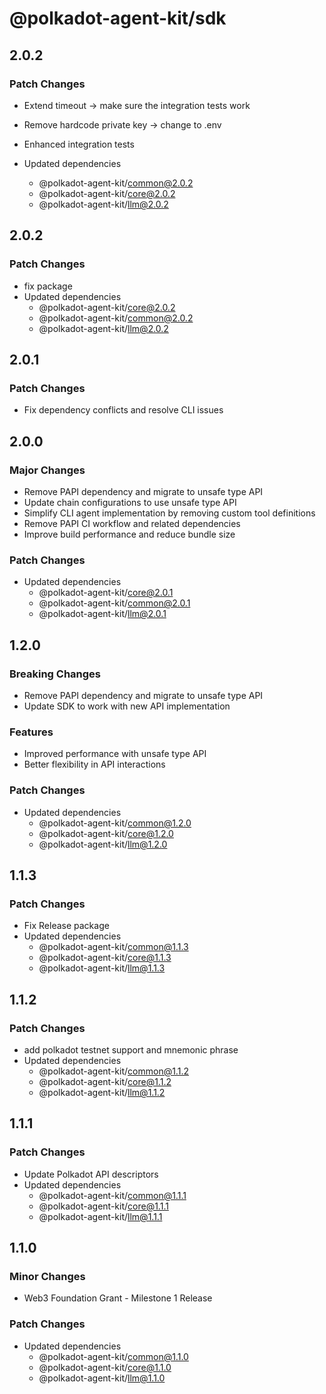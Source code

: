 # @polkadot-agent-kit/sdk

## 2.0.2

### Patch Changes

- Extend timeout -> make sure the integration tests  work
- Remove hardcode private key -> change to .env 
- Enhanced integration tests 

- Updated dependencies
  - @polkadot-agent-kit/common@2.0.2
  - @polkadot-agent-kit/core@2.0.2
  - @polkadot-agent-kit/llm@2.0.2

## 2.0.2

### Patch Changes

- fix package
- Updated dependencies
  - @polkadot-agent-kit/core@2.0.2
  - @polkadot-agent-kit/common@2.0.2
  - @polkadot-agent-kit/llm@2.0.2

## 2.0.1

### Patch Changes

- Fix dependency conflicts and resolve CLI issues

## 2.0.0

### Major Changes

- Remove PAPI dependency and migrate to unsafe type API
- Update chain configurations to use unsafe type API
- Simplify CLI agent implementation by removing custom tool definitions
- Remove PAPI CI workflow and related dependencies
- Improve build performance and reduce bundle size

### Patch Changes

- Updated dependencies
  - @polkadot-agent-kit/core@2.0.1
  - @polkadot-agent-kit/common@2.0.1
  - @polkadot-agent-kit/llm@2.0.1

## 1.2.0

### Breaking Changes

- Remove PAPI dependency and migrate to unsafe type API
- Update SDK to work with new API implementation

### Features

- Improved performance with unsafe type API
- Better flexibility in API interactions

### Patch Changes

- Updated dependencies
  - @polkadot-agent-kit/common@1.2.0
  - @polkadot-agent-kit/core@1.2.0
  - @polkadot-agent-kit/llm@1.2.0

## 1.1.3

### Patch Changes

- Fix Release package
- Updated dependencies
  - @polkadot-agent-kit/common@1.1.3
  - @polkadot-agent-kit/core@1.1.3
  - @polkadot-agent-kit/llm@1.1.3

## 1.1.2

### Patch Changes

- add polkadot testnet support and mnemonic phrase
- Updated dependencies
  - @polkadot-agent-kit/common@1.1.2
  - @polkadot-agent-kit/core@1.1.2
  - @polkadot-agent-kit/llm@1.1.2

## 1.1.1

### Patch Changes

- Update Polkadot API descriptors
- Updated dependencies
  - @polkadot-agent-kit/common@1.1.1
  - @polkadot-agent-kit/core@1.1.1
  - @polkadot-agent-kit/llm@1.1.1

## 1.1.0

### Minor Changes

- Web3 Foundation Grant - Milestone 1 Release

### Patch Changes

- Updated dependencies
  - @polkadot-agent-kit/common@1.1.0
  - @polkadot-agent-kit/core@1.1.0
  - @polkadot-agent-kit/llm@1.1.0
